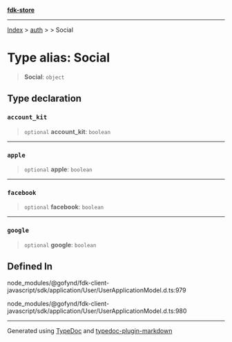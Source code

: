[**fdk-store**](../../../README.md)
***

[Index](../../../API.md) > [auth](../../README.md) > [<internal>](../README.md) > Social

# Type alias: Social

> **Social**: `object`

## Type declaration

### `account_kit`

> `optional` **account\_kit**: `boolean`

***

### `apple`

> `optional` **apple**: `boolean`

***

### `facebook`

> `optional` **facebook**: `boolean`

***

### `google`

> `optional` **google**: `boolean`

## Defined In

node\_modules/@gofynd/fdk-client-javascript/sdk/application/User/UserApplicationModel.d.ts:979

node\_modules/@gofynd/fdk-client-javascript/sdk/application/User/UserApplicationModel.d.ts:980

***
Generated using [TypeDoc](https://typedoc.org/) and [typedoc-plugin-markdown](https://www.npmjs.com/package/typedoc-plugin-markdown)
